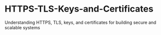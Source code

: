 # HTTPS-TLS-Keys-and-Certificates
Understanding HTTPS, TLS, keys, and certificates for building secure and scalable systems
